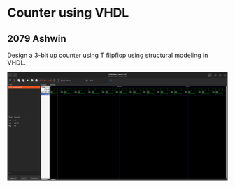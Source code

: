 <h1>Counter using VHDL</h1>
<h2>2079 Ashwin</h2>
<p>Design a 3-bit up counter using T flipflop using structural modeling in VHDL.</p>
<img src="./counter image.png" alt="3 bit up counter." />
